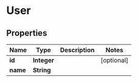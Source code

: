 # User

## Properties

| Name     | Type        | Description | Notes      |
|----------|-------------|-------------|------------|
| **id**   | **Integer** |             | [optional] |
| **name** | **String**  |             |            |



